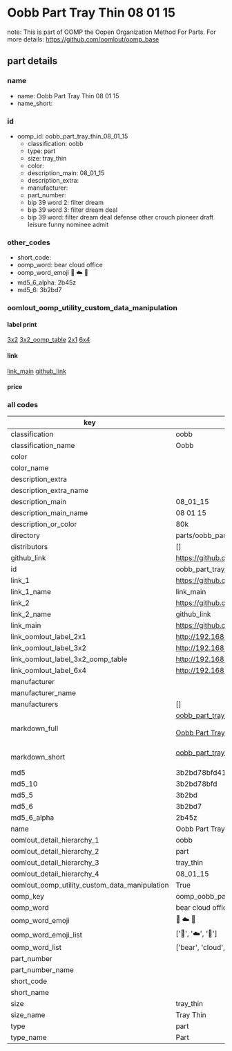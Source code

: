 # Oobb Part Tray Thin 08 01 15  

note: This is part of OOMP the Oopen Organization Method For Parts. For more details: https://github.com/oomlout/oomp_base

##  part details





### name
* name: Oobb Part Tray Thin 08 01 15
* name_short: 
### id
* oomp_id: oobb_part_tray_thin_08_01_15
  * classification: oobb
  * type: part
  * size: tray_thin
  * color: 
  * description_main: 08_01_15
  * description_extra: 
  * manufacturer: 
  * part_number: 
  * bip 39 word 2: filter dream
  * bip 39 word 3: filter dream deal
  * bip 39 word: filter dream deal defense other crouch pioneer draft leisure funny nominee admit

### other_codes
* short_code: 
* oomp_word: bear cloud office
* oomp_word_emoji :bear: :cloud: :office:
* md5_6_alpha: 2b45z
* md5_6: 3b2bd7






### oomlout_oomp_utility_custom_data_manipulation
#### label print
[3x2](http://192.168.1.245:1112/?label=oomp%202b45z)
[3x2_oomp_table](http://192.168.1.107:1112/?label=oomp%202b45z)
[2x1](http://192.168.1.242:1112/?label=oomp%202b45z)
[6x4](http://192.168.1.55:1112/?label=oomp%202b45z)    

#### link

[link_main](https://github.com/oomlout/oomlout_oomp_current_version_messy/tree/main/parts/oobb_part_tray_thin_08_01_15) [github_link](https://github.com/oomlout/oomlout_oomp_part_src/tree/main/parts/oobb_part_tray_thin_08_01_15)                             

#### price







### all codes 
| key | value |  
| --- | --- |  
| classification | oobb |  
| classification_name | Oobb |  
| color |  |  
| color_name |  |  
| description_extra |  |  
| description_extra_name |  |  
| description_main | 08_01_15 |  
| description_main_name | 08 01 15 |  
| description_or_color | 80k |  
| directory | parts/oobb_part_tray_thin_08_01_15 |  
| distributors | [] |  
| github_link | https://github.com/oomlout/oomlout_oomp_part_src/tree/main/parts/oobb_part_tray_thin_08_01_15 |  
| id | oobb_part_tray_thin_08_01_15 |  
| link_1 | https://github.com/oomlout/oomlout_oomp_current_version_messy/tree/main/parts/oobb_part_tray_thin_08_01_15 |  
| link_1_name | link_main |  
| link_2 | https://github.com/oomlout/oomlout_oomp_part_src/tree/main/parts/oobb_part_tray_thin_08_01_15 |  
| link_2_name | github_link |  
| link_main | https://github.com/oomlout/oomlout_oomp_current_version_messy/tree/main/parts/oobb_part_tray_thin_08_01_15 |  
| link_oomlout_label_2x1 | http://192.168.1.242:1112/?label=oomp%202b45z |  
| link_oomlout_label_3x2 | http://192.168.1.245:1112/?label=oomp%202b45z |  
| link_oomlout_label_3x2_oomp_table | http://192.168.1.107:1112/?label=oomp%202b45z |  
| link_oomlout_label_6x4 | http://192.168.1.55:1112/?label=oomp%202b45z |  
| manufacturer |  |  
| manufacturer_name |  |  
| manufacturers | [] |  
| markdown_full | [oobb_part_tray_thin_08_01_15](https://github.com/oomlout/oomlout_oomp_current_version_messy/tree/main/parts/oobb_part_tray_thin_08_01_15)<br>[](https://github.com/oomlout/oomlout_oomp_current_version_messy/tree/main/parts/oobb_part_tray_thin_08_01_15)<br>[Oobb Part Tray Thin 08 01 15](https://github.com/oomlout/oomlout_oomp_current_version_messy/tree/main/parts/oobb_part_tray_thin_08_01_15)<br><br> |  
| markdown_short | [oobb_part_tray_thin_08_01_15](https://github.com/oomlout/oomlout_oomp_current_version_messy/tree/main/parts/oobb_part_tray_thin_08_01_15)<br><br> |  
| md5 | 3b2bd78bfd41f4a4d0ce83967050a2b3 |  
| md5_10 | 3b2bd78bfd |  
| md5_5 | 3b2bd |  
| md5_6 | 3b2bd7 |  
| md5_6_alpha | 2b45z |  
| name | Oobb Part Tray Thin 08 01 15 |  
| oomlout_detail_hierarchy_1 | oobb |  
| oomlout_detail_hierarchy_2 | part |  
| oomlout_detail_hierarchy_3 | tray_thin |  
| oomlout_detail_hierarchy_4 | 08_01_15 |  
| oomlout_oomp_utility_custom_data_manipulation | True |  
| oomp_key | oomp_oobb_part_tray_thin_08_01_15 |  
| oomp_word | bear cloud office |  
| oomp_word_emoji | :bear: :cloud: :office: |  
| oomp_word_emoji_list | [':bear:', ':cloud:', ':office:'] |  
| oomp_word_list | ['bear', 'cloud', 'office'] |  
| part_number |  |  
| part_number_name |  |  
| short_code |  |  
| short_name |  |  
| size | tray_thin |  
| size_name | Tray Thin |  
| type | part |  
| type_name | Part |  

